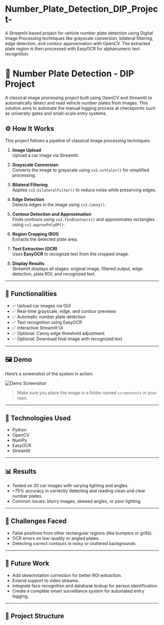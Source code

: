 # Number_Plate_Detection_DIP_Project-
A Streamlit-based project for vehicle number plate detection using Digital Image Processing techniques like grayscale conversion, bilateral filtering, edge detection, and contour approximation with OpenCV. The extracted plate region is then processed with EasyOCR for alphanumeric text recognition.
# 🚗 Number Plate Detection - DIP Project

A classical image processing project built using OpenCV and Streamlit to automatically detect and read vehicle number plates from images. This solution aims to automate the manual logging process at checkpoints such as university gates and small-scale entry systems.


## ⚙️ How It Works

This project follows a pipeline of classical image processing techniques:

1. **Image Upload**  
   Upload a car image via Streamlit.

2. **Grayscale Conversion**  
   Converts the image to grayscale using `cv2.cvtColor()` for simplified processing.

3. **Bilateral Filtering**  
   Applies `cv2.bilateralFilter()` to reduce noise while preserving edges.

4. **Edge Detection**  
   Detects edges in the image using `cv2.Canny()`.

5. **Contour Detection and Approximation**  
   Finds contours using `cv2.findContours()` and approximates rectangles using `cv2.approxPolyDP()`.

6. **Region Cropping (ROI)**  
   Extracts the detected plate area.

7. **Text Extraction (OCR)**  
   Uses **EasyOCR** to recognize text from the cropped image.

8. **Display Results**  
   Streamlit displays all stages: original image, filtered output, edge detection, plate ROI, and recognized text.

---

## 🧰 Functionalities

- ✅ Upload car images via GUI  
- ✅ Real-time grayscale, edge, and contour previews  
- ✅ Automatic number plate detection  
- ✅ Text recognition using EasyOCR  
- ✅ Interactive Streamlit UI  
- ✅ Optional: Canny edge threshold adjustment  
- ✅ Optional: Download final image with recognized text

---

## 🖼️ Demo

Here’s a screenshot of the system in action:

![Demo Screenshot](testing_Screenshot_3.jpg)

> Make sure you place the image in a folder named `screenshots` in your repo.

---

## 🔧 Technologies Used

- Python
- OpenCV
- NumPy
- EasyOCR
- Streamlit

---

## 📊 Results

- Tested on 20 car images with varying lighting and angles.
- ~75% accuracy in correctly detecting and reading clean and clear number plates.
- Common issues: blurry images, skewed angles, or poor lighting.

---

## 🚧 Challenges Faced

- False positives from other rectangular regions (like bumpers or grills).
- OCR errors on low-quality or angled plates.
- Detecting correct contours in noisy or cluttered backgrounds.

---

## 🔮 Future Work

- Add skew/rotation correction for better ROI extraction.
- Extend support to video streams.
- Integrate face recognition and database lookup for person identification.
- Create a complete smart surveillance system for automated entry logging.

---

## 📁 Project Structure


